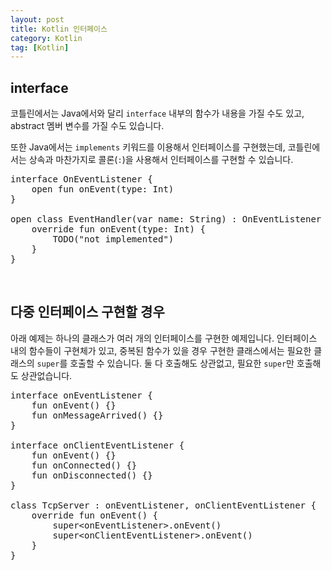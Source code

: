 ```yaml
---
layout: post
title: Kotlin 인터페이스
category: Kotlin
tag: [Kotlin]
---
```


## interface

코틀린에서는 Java에서와 달리 `interface` 내부의 함수가 내용을 가질 수도 있고, abstract 멤버 변수를 가질 수도 있습니다.

또한 Java에서는 `implements` 키워드를 이용해서 인터페이스를 구현했는데, 코틀린에서는 상속과 마찬가지로 콜론(`:`)을 사용해서 인터페이스를 구현할 수 있습니다.

<pre class="prettyprint">
interface OnEventListener {
    open fun onEvent(type: Int)
}

open class EventHandler(var name: String) : OnEventListener {
    override fun onEvent(type: Int) {
        TODO("not implemented")
    }
}
</pre>

<br>

## 다중 인터페이스 구현할 경우

아래 예제는 하나의 클래스가 여러 개의 인터페이스를 구현한 예제입니다. 인터페이스 내의 함수들이 구현체가 있고, 중복된 함수가 있을 경우 구현한 클래스에서는 필요한 클래스의 `super`를 호출할 수 있습니다. 둘 다 호출해도 상관없고, 필요한 `super`만 호출해도 상관없습니다.

<pre class="prettyprint">
interface onEventListener {
    fun onEvent() {}
    fun onMessageArrived() {}
}

interface onClientEventListener {
    fun onEvent() {}
    fun onConnected() {}
    fun onDisconnected() {}
}

class TcpServer : onEventListener, onClientEventListener {
    override fun onEvent() {
        super&lt;onEventListener&gt;.onEvent()
        super&lt;onClientEventListener&gt;.onEvent()
    }
}
</pre>